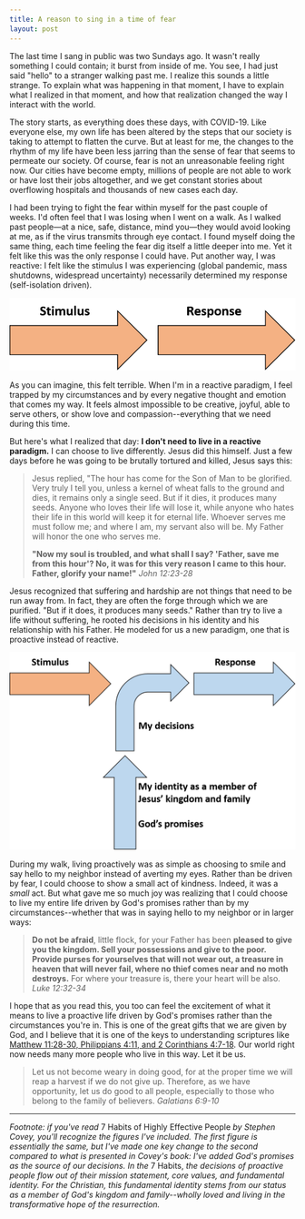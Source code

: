 ```yaml
---
title: A reason to sing in a time of fear
layout: post
---
```


The last time I sang in public was two Sundays ago. It wasn't really something I could contain; it burst from inside of me. You see, I had just said "hello" to a stranger walking past me. I realize this sounds a little strange. To explain what was happening in that moment, I have to explain what I realized in that moment, and how that realization changed the way I interact with the world.

The story starts, as everything does these days, with COVID-19. Like everyone else, my own life has been altered by the steps that our society is taking to attempt to flatten the curve. But at least for me, the changes to the rhythm of my life have been less jarring than the sense of fear that seems to permeate our society. Of course, fear is not an unreasonable feeling right now. Our cities have become empty, millions of people are not able to work or have lost their jobs altogether, and we get constant stories about overflowing hospitals and thousands of new cases each day.

I had been trying to fight the fear within myself for the past couple of weeks. I'd often feel that I was losing when I went on a walk. As I walked past people—at a nice, safe, distance, mind you—they would avoid looking at me, as if the virus transmits through eye contact. I found myself doing the same thing, each time feeling the fear dig itself a little deeper into me. Yet it felt like this was the only response I could have. Put another way, I was reactive: I felt like the stimulus I was experiencing (global pandemic, mass shutdowns, widespread uncertainty) necessarily determined my response (self-isolation driven).

![A reactive mindset: the stimulus dictates the response.](/files/stimulus-and-response.png)

As you can imagine, this felt terrible. When I'm in a reactive paradigm, I feel trapped by my circumstances and by every negative thought and emotion that comes my way. It feels almost impossible to be creative, joyful, able to serve others, or show love and compassion--everything that we need during this time.

But here's what I realized that day: **I don't need to live in a reactive paradigm.** I can choose to live differently. Jesus did this himself. Just a few days before he was going to be brutally tortured and killed, Jesus says this:

> Jesus replied, "The hour has come for the Son of Man to be glorified. Very truly I tell you, unless a kernel of wheat falls to the ground and dies, it remains only a single seed. But if it dies, it produces many seeds. Anyone who loves their life will lose it, while anyone who hates their life in this world will keep it for eternal life. Whoever serves me must follow me; and where I am, my servant also will be. My Father will honor the one who serves me. 
> 
> **"Now my soul is troubled, and what shall I say? 'Father, save me from this hour'? No, it was for this very reason I came to this hour. Father, glorify your name!"** *John 12:23-28*

Jesus recognized that suffering and hardship are not things that need to be run away from. In fact, they are often the forge through which we are purified. "But if it does, it produces many seeds." Rather than try to live a life without suffering, he rooted his decisions in his identity and his relationship with his Father. He modeled for us a new paradigm, one that is proactive instead of reactive.

![A proactive mindset: our response are driven by our own decisions, which themselves are driven by our God-given identity and his promises.](/files/stimulus-response-promises.png)

During my walk, living proactively was as simple as choosing to smile and say hello to my neighbor instead of averting my eyes. Rather than be driven by fear, I could choose to show a small act of kindness. Indeed, it was a *small* act. But what gave me so much joy was realizing that I could choose to live my entire life driven by God's promises rather than by my circumstances--whether that was in saying hello to my neighbor or in larger ways:

> **Do not be afraid**, little flock, for your Father has been **pleased to give you the kingdom. Sell your possessions and give to the poor. Provide purses for yourselves that will not wear out, a treasure in heaven that will never fail, where no thief comes near and no moth destroys.** For where your treasure is, there your heart will be also. *Luke 12:32-34*

I hope that as you read this, you too can feel the excitement of what it means to live a proactive life driven by God's promises rather than the circumstances you're in. This is one of the great gifts that we are given by God, and I believe that it is one of the keys to understanding scriptures like [Matthew 11:28-30, Philippians 4:11, and 2 Corinthians 4:7-18](https://www.biblegateway.com/passage/?search=Matthew+11%3A28-30%2C+Philippians+4%3A11%2C+2+Corinthians+4%3A7-18&version=NIV). Our world right now needs many more people who live in this way. Let it be us.

> Let us not become weary in doing good, for at the proper time we will reap a harvest if we do not give up. Therefore, as we have opportunity, let us do good to all people, especially to those who belong to the family of believers. *Galatians 6:9-10*

-----------------

*Footnote: if you've read* 7 Habits of Highly Effective People *by Stephen Covey, you'll recognize the figures I've included. The first figure is essentially the same, but I've made one key change to the second compared to what is presented in Covey's book: I've added God's promises as the source of our decisions. In the* 7 Habits, *the decisions of proactive people flow out of their mission statement, core values, and fundamental identity. For the Christian, this fundamental identity stems from our status as a member of God's kingdom and family--wholly loved and living in the transformative hope of the resurrection.*